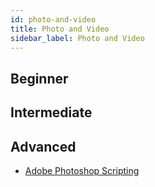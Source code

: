 ```yaml
---
id: photo-and-video
title: Photo and Video
sidebar_label: Photo and Video
---
```


## Beginner

## Intermediate

## Advanced
- [Adobe Photoshop Scripting](https://www.adobe.com/devnet/photoshop/scripting.html)